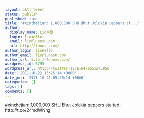 ```yaml
---
layout: aktt_tweet
status: publish
published: true
title: '#xinchejian: 1,000,000 SHU Bhut Jolokia peppers st...'
author:
  display_name: Lio李欧
  login: lionello
  email: lio@lunesu.com
  url: http://lunesu.com/
author_login: lionello
author_email: lio@lunesu.com
author_url: http://lunesu.com/
wordpress_id: 6795
wordpress_url: http://twitter-127616479553273856
date: '2011-10-22 13:25:14 +0800'
date_gmt: '2011-10-22 05:25:14 +0800'
categories: []
tags: []
comments: []
---
```

<p>#xinchejian: 1,000,000 SHU Bhut Jolokia peppers started! http:&#47;&#47;t.co&#47;24mdWNhg</p>
